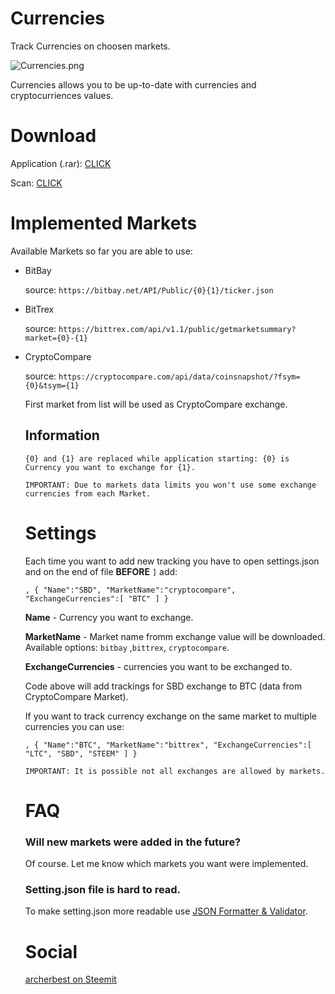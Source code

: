 # Currencies
Track Currencies on choosen markets.

![Currencies.png](https://steemitimages.com/DQmW4XRzkF7aebYsYn51dtSA2KHtTuDZJGCtpAdz8FtXtRd/Bez%C2%A0tytu%C5%82u.png)

Currencies allows you to be up-to-date with currencies and cryptocurriences values.

# Download

Application (.rar): [CLICK](https://1drv.ms/u/s!At9V322iaaJ1gWkm6U-6gAzFRXZ9)

Scan: [CLICK](https://www.virustotal.com/en/file/88cbe98bf9e1e40576a3edafcbc0f1857e909ee3718d169e37771fbaf8faab1d/analysis/1498317689/)

# Implemented Markets
Available Markets so far you are able to use:
* BitBay
   
   source: `https://bitbay.net/API/Public/{0}{1}/ticker.json`
* BitTrex


   source: `https://bittrex.com/api/v1.1/public/getmarketsummary?market={0}-{1}`
* CryptoCompare

   source: `https://cryptocompare.com/api/data/coinsnapshot/?fsym={0}&tsym={1}`
   
   First market from list will be used as CryptoCompare exchange.
   
   ## Information
   `{0} and {1} are replaced while application starting: {0} is Currency you want to exchange for {1}.`
   
   `IMPORTANT: Due to markets data limits you won't use some exchange currencies from each Market.`
   
   # Settings
   Each time you want to add new tracking you have to open settings.json and on the end of file **BEFORE** `]` add:
   
   `,
   {
      "Name":"SBD",
      "MarketName":"cryptocompare",
      "ExchangeCurrencies":[
         "BTC"
      ]
   }`
   
   **Name** - Currency you want to exchange.
   
   **MarketName** - Market name fromm exchange value will be downloaded. Available options: `bitbay` ,`bittrex`, `cryptocompare`.
   
   **ExchangeCurrencies** - currencies you want to be exchanged to.
   
   Code above will add trackings for SBD exchange to BTC (data from CryptoCompare Market).
   
   If you want to track currency exchange on the same market to multiple currencies you can use:
   
   `,
   {
      "Name":"BTC",
      "MarketName":"bittrex",
      "ExchangeCurrencies":[
         "LTC",
         "SBD",
         "STEEM"
      ]
   }
   `
   
   `IMPORTANT: It is possible not all exchanges are allowed by markets.`
   
   # FAQ
   ### Will new markets were added in the future?
   Of course. Let me know which markets you want were implemented.
      
  ### Setting.json file is hard to read.
     To make setting.json more readable use [JSON Formatter & Validator](https://jsonformatter.curiousconcept.com/).
     
  # Social
  [archerbest on Steemit](https://steemit.com/@archerbest)

